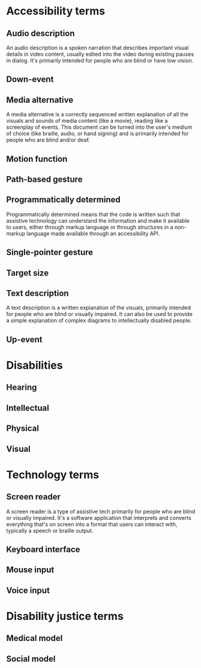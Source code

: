 # Accessibility terms

## Audio description
An audio description is a spoken narration that describes important visual details in video content, usually edited into the video during existing pauses in dialog. It's primarily intended for people who are blind or have low vision.

## Down-event

## Media alternative
A media alternative is a correctly sequenced written explanation of all the visuals and sounds of media content (like a movie), reading like a screenplay of events. This document can be turned into the user's medium of choice (like braille, audio, or hand signing) and is primarily intended for people who are blind and/or deaf.

## Motion function

## Path-based gesture

## Programmatically determined
Programmatically determined means that the code is written such that assistive technology can understand the information and make it available to users, either through markup language or through structures in a non-markup language made available through an accessibility API.

## Single-pointer gesture

## Target size

## Text description
A text description is a written explanation of the visuals, primarily intended for people who are blind or visually impaired. It can also be used to provide a simple explanation of complex diagrams to intellectually disabled people.

## Up-event

# Disabilities

## Hearing

## Intellectual

## Physical

## Visual

# Technology terms

## Screen reader
A screen reader is a type of assistive tech primarily for people who are blind or visually impaired. It's a software application that interprets and converts everything that's on screen into a format that users can interact with, typically a speech or braille output.

## Keyboard interface

## Mouse input

## Voice input

# Disability justice terms

## Medical model

## Social model
